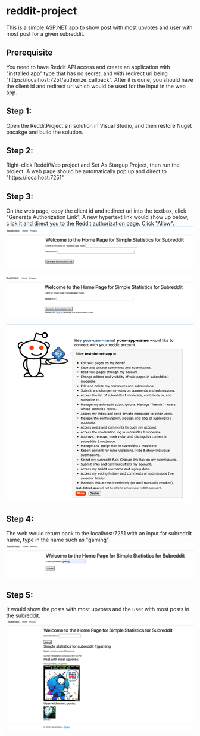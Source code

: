 # reddit-project
This is a simple ASP.NET app to show post with most upvotes and user with most post for a given subreddit.

## Prerequisite
You need to have Reddit API access and create an application with "installed app" type that has no secret, and with redirect uri being "https://localhost:7251/authorize_callback". After it is done, you should have the client id and redirect uri which would be used for the input in the web app.

## Step 1:
Open the RedditProject.sln solution in Visual Studio, and then restore Nuget pacakge and build the solution.

## Step 2:
Right-click RedditWeb project and Set As Stargup Project, then run the project. A web page should be automatically pop up and direct to "https://localhost:7251"

## Step 3:
On the web page, copy the client id and redirect uri into the textbox, click "Generate Authorization Link". A new hypertext link would show up below, click it and direct you to the Reddit authorization page. Click "Allow".
![Alt text](/images/1.png "")

![Alt text](/images/2.png "")

![Alt text](/images/3.png "")

## Step 4:
The web would return back to the localhost:7251 with an input for subreddit name, type in the name such as "gaming"
![Alt text](/images/4.png "")

## Step 5:
It would show the posts with most upvotes and the user with most posts in the subreddit.
![Alt text](/images/5.png "")